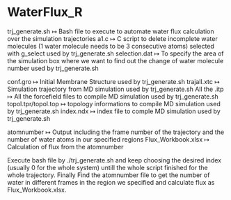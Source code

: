 # WaterFlux_R

trj_generate.sh ↦ Bash file to execute to automate water flux calculation over the simulation trajectories 
a1.c ↦ C script to delete incomplete water molecules (1 water molecule needs to be 3 consecutive atoms) selected with g_select used by trj_generate.sh
selection.dat ↦ To specify the area of the simulation box where we want to find out the change of water molecule number used by trj_generate.sh

conf.gro ↦ Initial Membrane Structure used by trj_generate.sh
trajall.xtc ↦ Simulation trajectory from MD simulation used by trj_generate.sh
All the .itp ↦ All the forcefield files to compile MD simulation used by trj_generate.sh
topol.tpr/topol.top ↦ topology informations to compile MD simulation used by trj_generate.sh
index.ndx ↦ index file to comple MD simulation used by trj_generate.sh


atomnumber ↦ Output including the frame number of the trajectory and the number of water atoms in our specified regions
Flux_Workbook.xlsx ↦ Calculation of flux from the atomnumber 


Execute bash file by ./trj_generate.sh and keep choosing the desired index (usually 0 for the whole system) untill the whole script finished for the whole trajectory. Finally Find the atomnumber file to get the number of water in different frames in the region we specified and calculate flux as Flux_Workbook.xlsx.


